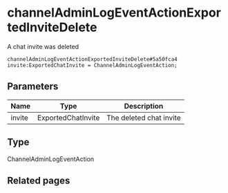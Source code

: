 # channelAdminLogEventActionExportedInviteDelete
A chat invite was deleted

```
channelAdminLogEventActionExportedInviteDelete#5a50fca4 invite:ExportedChatInvite = ChannelAdminLogEventAction;
```

## Parameters
| Name | Type | Description |
| ---- | :----: | ----------- |
| invite | ExportedChatInvite | The deleted chat invite |


## Type
ChannelAdminLogEventAction

## Related pages

